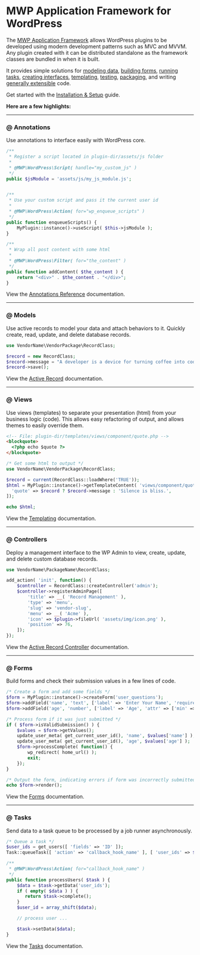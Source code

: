 MWP Application Framework for WordPress
==================================

The [MWP Application Framework][7] allows WordPress plugins to be developed using modern development patterns such as MVC and MVVM. Any plugin created with it can be distributed standalone as the framework classes are bundled in when it is built.

It provides simple solutions for [modeling data][2], [building forms][5], [running tasks][6], [creating interfaces][4], [templating][3], [testing][9], [packaging][10], and writing [generally extensible][11] code.

Get started with the [Installation & Setup][8] guide.

**Here are a few highlights:**

* * *

### @ Annotations

Use annotations to interface easily with WordPress core.

```php
/**
 * Register a script located in plugin-dir/assets/js folder
 *
 * @MWP\WordPress\Script( handle="my_custom_js" )
 */
public $jsModule = 'assets/js/my_js_module.js';   


/**
 * Use your custom script and pass it the current user id
 *
 * @MWP\WordPress\Action( for="wp_enqueue_scripts" )
 */
public function enqueueScripts() {
	MyPlugin::instance()->useScript( $this->jsModule );
}  

/**
 * Wrap all post content with some html
 * 
 * @MWP\WordPress\Filter( for="the_content" )
 */
public function addContent( $the_content ) {
	return "<div>" . $the_content . "</div>";
}    
```   

View the [Annotations Reference][1] documentation.

* * *

### @ Models

Use active records to model your data and attach behaviors to it. Quickly create, read, update, and delete database records.

```php
use VendorName\VendorPackage\RecordClass;

$record = new RecordClass;
$record->message = "A developer is a device for turning coffee into code.";
$record->save();
```    

View the [Active Record][2] documentation.

* * *

### @ Views

Use views (templates) to separate your presentation (html) from your business logic (code). This allows easy refactoring of output, and allows themes to easily override them.

```html
<!-- File: plugin-dir/templates/views/component/quote.php -->
<blockquote>
  <?php echo $quote ?>
</blockquote>
```

```php
/* Get some html to output */
use VendorName\VendorPackage\RecordClass;

$record = current(RecordClass::loadWhere('TRUE'));
$html = MyPlugin::instance()->getTemplateContent( 'views/component/quote', [
  'quote' => $record ? $record->message : 'Silence is bliss.',
]);

echo $html;
```    

View the [Templating][3] documentation.

* * *

### @ Controllers

Deploy a management interface to the WP Admin to view, create, update, and delete custom database records.

```php
use VendorName\PackageName\RecordClass;

add_action( 'init', function() {
	$controller = RecordClass::createController('admin');
	$controller->registerAdminPage([
		'title' => __( 'Record Management' ),
		'type' => 'menu', 
		'slug' => 'vendor-slug', 
		'menu' => __( 'Acme' ), 
		'icon' => $plugin->fileUrl( 'assets/img/icon.png' ), 
		'position' => 76,
	]);
});
```    

View the [Active Record Controller][4] documentation.

* * *

### @ Forms

Build forms and check their submission values in a few lines of code.

```php
/* Create a form and add some fields */
$form = MyPlugin::instance()->createForm('user_questions');
$form->addField('name', 'text', ['label' => 'Enter Your Name', 'required' => true]);
$form->addField('age', 'number', ['label' => 'Age', 'attr' => ['min' => 5]);

/* Process form if it was just submitted */
if ( $form->isValidSubmission() ) {
	$values = $form->getValues();
	update_user_meta( get_current_user_id(), 'name', $values['name'] );
	update_user_meta( get_current_user_id(), 'age', $values['age'] );
	$form->processComplete( function() {
		wp_redirect( home_url() );
		exit;
	});
}

/* Output the form, indicating errors if form was incorrectly submitted */
echo $form->render();
```    

View the [Forms][5] documentation.

* * *

### @ Tasks

Send data to a task queue to be processed by a job runner asynchronously.

```php
/* Queue a task */
$user_ids = get_users([ 'fields' => 'ID' ]);
Task::queueTask([ 'action' => 'callback_hook_name' ], [ 'user_ids' => $user_ids ]);

/**
 * @MWP\WordPress\Action( for="callback_hook_name" )
 */
public function processUsers( $task ) {
	$data = $task->getData('user_ids');
	if ( empty( $data ) ) {
	   return $task->complete();
	}    
	$user_id = array_shift($data);

	// process user ...

	$task->setData($data);
}
```    

View the [Tasks][6] documentation.



 [1]: https://www.codefarma.com/docs/mwp-framework/annotations
 [2]: https://www.codefarma.com/docs/mwp-framework/classes-patterns/models
 [3]: https://www.codefarma.com/docs/mwp-framework/classes-patterns/templating
 [4]: https://www.codefarma.com/docs/mwp-framework/classes-patterns/record-controller
 [5]: https://www.codefarma.com/docs/mwp-framework/classes-patterns/forms
 [6]: https://www.codefarma.com/docs/mwp-framework/classes-patterns/tasks
 [7]: https://www.codefarma.com/docs/mwp-framework
 [8]: https://www.codefarma.com/docs/mwp-framework/setup
 [9]: https://www.codefarma.com/docs/mwp-framework/guide/testing
 [10]: https://www.codefarma.com/docs/mwp-framework/guide/distribute
 [11]: https://www.codefarma.com/docs/mwp-framework/classes-patterns/extensibility
 